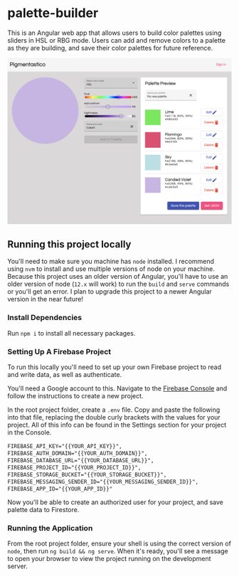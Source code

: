 # palette-builder

This is an Angular web app that allows users to build color palettes using sliders in HSL or RBG mode. Users can add and remove colors to a palette as they are building, and save their color palettes for future reference. 

![Palette App Preview](src/assets/images/pigmentastico.png)

## Running this project locally

You'll need to make sure you machine has `node` installed. I recommend using `nvm` to install and use multiple versions of node on your machine. Because this project uses an older version of Angular, you'll have to use an older version of node (`12.x` will work) to run the `build` and `serve` commands or you'll get an error. I plan to upgrade this project to a newer Angular version in the near future!

### Install Dependencies

Run `npm i` to install all necessary packages. 

### Setting Up A Firebase Project

To run this locally you'll need to set up your own Firebase project to read and write data, as well as authenticate. 

You'll need a Google account to this. Navigate to the [Firebase Console](https://console.firebase.google.com/) and follow the instructions to create a new project. 

In the root project folder, create a `.env` file. Copy and paste the following into that file, replacing the double curly brackets with the values for your project. All of this info can be found in the Settings section for your project in the Console.

```
FIREBASE_API_KEY="{{YOUR_API_KEY}}",
FIREBASE_AUTH_DOMAIN="{{YOUR_AUTH_DOMAIN}}",
FIREBASE_DATABASE_URL="{{YOUR_DATABASE_URL}}",
FIREBASE_PROJECT_ID="{{YOUR_PROJECT_ID}}",
FIREBASE_STORAGE_BUCKET="{{YOUR_STORAGE_BUCKET}}",
FIREBASE_MESSAGING_SENDER_ID="{{YOUR_MESSAGING_SENDER_ID}}",
FIREBASE_APP_ID="{{YOUR_APP_ID}}"
```

Now you'll be able to create an authorized user for your project, and save palette data to Firestore.

### Running the Application

From the root project folder, ensure your shell is using the correct version of `node`, then run `ng build && ng serve`. When it's ready, you'll see a message to open your browser to view the project running on the development server. 
